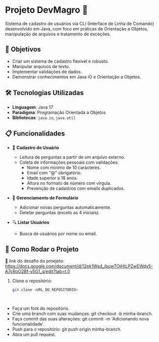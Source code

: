 # Projeto DevMagro 🚀

Sistema de cadastro de usuários via CLI (Interface de Linha de Comando) desenvolvido em Java, com foco em práticas de Orientação a Objetos, manipulação de arquivos e tratamento de exceções.

## 🎯 Objetivos

- Criar um sistema de cadastro flexível e robusto.
- Manipular arquivos de texto.
- Implementar validações de dados.
- Demonstrar conhecimentos em Java IO e Orientação a Objetos.

## 🛠 Tecnologias Utilizadas

- **Linguagem**: Java 17
- **Paradigma**: Programação Orientada a Objetos
- **Bibliotecas**: `java.io`, `java.util`

## 📋 Funcionalidades

- 📝 **Cadastro de Usuário**
  - Leitura de perguntas a partir de um arquivo externo.
  - Coleta de informações pessoais com validações:
    - Nome com mínimo de 10 caracteres.
    - Email com "@" obrigatório.
    - Idade superior a 18 anos.
    - Altura no formato de número com vírgula.
    - Prevenção de cadastros com emails duplicados.

- 📄 **Gerenciamento de Formulário**
  - Adicionar novas perguntas automaticamente.
  - Deletar perguntas (exceto as 4 iniciais).
  
- 🔍 **Listar Usuários**
  - Busca de usuários por nome ou email.

## 📂 Como Rodar o Projeto
🎯 link do desafio do proejeto: https://docs.google.com/document/d/12ek1Wsd_ibuwTOjHtLPZwEWdy5-A7cRoO2Bf-v5G1_s/edit?tab=t.0

1. Clone o repositório:
   ```bash
   git clone <URL_DO_REPOSITORIO>
 
  
- Faça um fork do repositório.
- Crie uma branch com suas mudanças: git checkout -b minha-branch.
-  Faça commit das suas alterações: git commit -m 'Adicionando nova funcionalidade'.
- Push para o repositório: git push origin minha-branch.
- Abra um pull request. 
